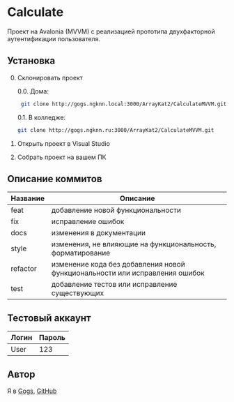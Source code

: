 # Calculate

Проект на Avalonia (MVVM) с реализацией прототипа двухфакторной аутентификации пользователя.

## Установка
0. Склонировать проект 

   0.0. Дома:
   ```bash
    git clone http://gogs.ngknn.local:3000/ArrayKat2/CalculateMVVM.git
   ```
   0.1. В колледже:
   ```bash
   git clone http://gogs.ngknn.ru:3000/ArrayKat2/CalculateMVVM.git
   ```
1. Открыть проект в Visual Studio
2. Собрать проект на вашем ПК

## Описание коммитов
| Название | Описание |
|-------------|--------------|
| feat  | добавление новой функциональности     |
| fix    | исправление ошибок |
| docs  | изменения в документации |
| style    | изменения, не влияющие на функциональность, форматирование |
| refactor  | изменение кода без добавления новой функциональности или исправления ошибок |
| test  |добавление тестов или исправление существующих|

## Тестовый аккаунт
| Логин | Пароль |
|-------------|--------------|
| User | 123 |
## Автор
Я в 
[Gogs](http://gogs.ngknn.ru:3000/ArrayKat2),
[GitHub](https://github.com/ArrayKat)
